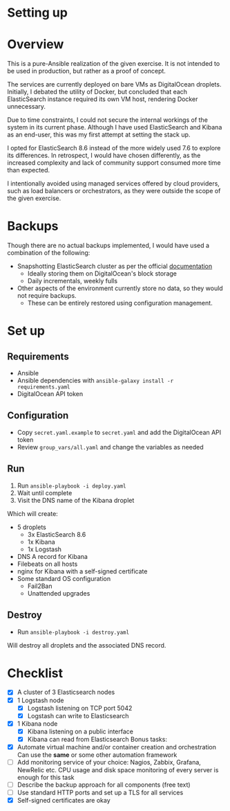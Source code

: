 # Setting up

# Overview

This is a pure-Ansible realization of the given exercise. It is not intended to be used in production, but rather as a proof of concept.

The services are currently deployed on bare VMs as DigitalOcean droplets. Initially, I debated the utility of Docker, but concluded that each ElasticSearch instance required its own VM host, rendering Docker unnecessary.

Due to time constraints, I could not secure the internal workings of the system in its current phase. Although I have used ElasticSearch and Kibana as an end-user, this was my first attempt at setting the stack up.

I opted for ElasticSearch 8.6 instead of the more widely used 7.6 to explore its differences. In retrospect, I would have chosen differently, as the increased complexity and lack of community support consumed more time than expected.

I intentionally avoided using managed services offered by cloud providers, such as load balancers or orchestrators, as they were outside the scope of the given exercise.

# Backups

Though there are no actual backups implemented, I would have used a combination of the following:
- Snapshotting ElasticSearch cluster as per the official [documentation](https://www.elastic.co/guide/en/elasticsearch/reference/current/snapshot-restore.html)
    - Ideally storing them on DigitalOcean's block storage
    - Daily incrementals, weekly fulls
- Other aspects of the environment currently store no data, so they would not require backups.
    - These can be entirely restored using configuration management.

# Set up
## Requirements

- Ansible
- Ansible dependencies with `ansible-galaxy install -r requirements.yaml`
- DigitalOcean API token

## Configuration

- Copy `secret.yaml.example` to `secret.yaml` and add the DigitalOcean API token
- Review `group_vars/all.yaml` and change the variables as needed

## Run

1. Run `ansible-playbook -i deploy.yaml`
2. Wait until complete
3. Visit the DNS name of the Kibana droplet

Which will create:
- 5 droplets
    - 3x ElasticSearch 8.6
    - 1x Kibana
    - 1x Logstash
- DNS A record for Kibana
- Filebeats on all hosts
- nginx for Kibana with a self-signed certificate
- Some standard OS configuration
    - Fail2Ban
    - Unattended upgrades

## Destroy

- Run `ansible-playbook -i destroy.yaml`

Will destroy all droplets and the associated DNS record.

# Checklist
- [x] A cluster of 3 Elasticsearch nodes 
- [x] 1 Logstash node 
    - [x] Logstash listening on TCP port 5042 
    - [x] Logstash can write to Elasticsearch 
- [x] 1 Kibana node 
    - [x] Kibana listening on a public interface 
    - [x] Kibana can read from Elasticsearch 
Bonus tasks: 
- [x] Automate virtual machine and/or container creation and orchestration  Can use the **same** or some other automation framework
- [ ] Add monitoring service of your choice: Nagios, Zabbix, Grafana, NewRelic etc.  CPU usage and disk space monitoring of every server is enough for this task 
- [ ] Describe the backup approach for all components (free text)
- [ ] Use standard HTTP ports and set up a TLS for all services 
- [x] Self-signed certificates are okay 
